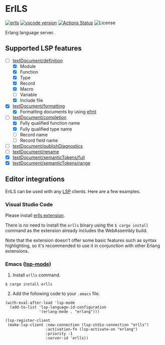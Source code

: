 ErlLS
=====

[![erlls](https://img.shields.io/crates/v/erlls.svg)](https://crates.io/crates/erlls)
[![vscode version](https://img.shields.io/vscode-marketplace/v/sile.erlls.svg?label=vscode)](https://marketplace.visualstudio.com/items?itemName=sile.erlls)
[![Actions Status](https://github.com/sile/erlls/workflows/CI/badge.svg)](https://github.com/sile/erlls/actions)
![License](https://img.shields.io/crates/l/erlls)

Erlang language server.

Supported LSP features
----------------------

- [ ] [textDocument/definition](https://microsoft.github.io/language-server-protocol/specifications/lsp/3.17/specification/#textDocument_definition)
  - [x] Module
  - [x] Function
  - [x] Type
  - [x] Record
  - [x] Macro
  - [ ] Variable
  - [x] Include file
- [x] [textDocument/formatting](https://microsoft.github.io/language-server-protocol/specifications/lsp/3.17/specification/#textDocument_formatting)
  - [x] Formatting documents by using [efmt](https://bithub.com/sile/efmt)
- [ ] [textDocument/completion](https://microsoft.github.io/language-server-protocol/specifications/lsp/3.17/specification/#textDocument_completion)
  - [x] Fully qualified function name
  - [x] Fully qualified type name
  - [ ] Record name
  - [ ] Record field name
- [ ] [textDocument/publishDiagnostics](https://microsoft.github.io/language-server-protocol/specifications/lsp/3.17/specification/#textDocument_publishDiagnostics)
- [ ] [textDocument/rename](https://microsoft.github.io/language-server-protocol/specifications/lsp/3.17/specification/#textDocument_rename)
- [x] [textDocument/semanticTokens/full](https://microsoft.github.io/language-server-protocol/specifications/lsp/3.17/specification/#textDocument_semanticTokens)
- [x] [textDocument/semanticTokens/range](https://microsoft.github.io/language-server-protocol/specifications/lsp/3.17/specification/#textDocument_semanticTokens)

Editor integrations
-------------------

ErlLS can be used with any [LSP](https://microsoft.github.io/language-server-protocol/) clients. 
Here are a few examples.

### Visual Studio Code

Please install [erlls extension](https://marketplace.visualstudio.com/items?itemName=sile.erlls).

There is no need to install the `erlls` binary using the `$ cargo install` command as the extension already includes the WebAssembly build.

Note that the extension doesn't offer some basic features such as syntax highlighting, 
so it's recommended to use it in conjunction with other Erlang extensions.

### Emacs ([lsp-mode](https://github.com/emacs-lsp/lsp-mode))

1. Install `erlls` command.

```console
$ cargo install erlls
```

2. Add the following code to your `.emacs` file.

```emacs
(with-eval-after-load 'lsp-mode
  (add-to-list 'lsp-language-id-configuration
               '(erlang-mode . "erlang")))

(lsp-register-client
 (make-lsp-client :new-connection (lsp-stdio-connection "erlls")
                  :activation-fn (lsp-activate-on "erlang")
                  :priority -1
                  :server-id 'erlls))
```

